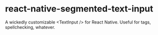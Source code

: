 # react-native-segmented-text-input
A wickedly customizable &lt;TextInput /> for React Native. Useful for tags, spellchecking, whatever.
